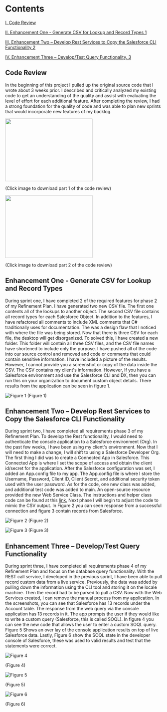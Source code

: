 # Contents

[I. Code Review](#Code-Review)

[II. Enhancement One - Generate CSV for Lookup and Record Types
1](#enhancement-one---generate-csv-for-lookup-and-record-types)

[III. Enhancement Two – Develop Rest Services to Copy the Salesforce CLI
Functionality
2](#enhancement-two-develop-rest-services-to-copy-the-salesforce-cli-functionality)

[IV. Enhancement Three – Develop/Test Query Functionality.
3](#enhancement-three-developtest-query-functionality.)

## Code Review

In the beginning of this project I pulled up the original source code that I wrote about 3 weeks prior. I described and critically analyzed my existing code to get an understanding of the quality and assist with evaluating the level of effort for each additional feature. After completing the review, I had a strong foundation for the quality of code and was able to plan new sprints that would incorporate new features of my backlog.

[<img src="media/Video1Thumbnail.png" height="200" width="280">](https://github.com/usmcmckee/usmcmckee.github.io/blob/master/media/CodereviewChrisMcKeeP1.mp4?raw=true "Code Review Video 1 Download")

(Click image to download part 1 of the code review)

[<img src="media/Video2Thumbnail.png" height="200" width="280">](https://github.com/usmcmckee/usmcmckee.github.io/blob/master/media/CodereviewChrisMcKeeP2.mp4?raw=true "Code Review Video 2 Download")

(Click image to download part 2 of the code review)

## Enhancement One - Generate CSV for Lookup and Record Types

During sprint one, I have completed 2 of the required features for phase
2 of my Refinement Plan. I have generated two new CSV file. The first
one contents all of the lookups to another object. The second CSV file
contains all record types for each Salesforce Object. In addition to the
features, I have refactored all comments to include XML comments that
C\# traditionally uses for documentation. The was a design flaw that I
noticed with where the file was being stored. Now that there is three
CSV for each file, the desktop will get disorganized. To solved this, I
have created a new folder. This folder will contain all three CSV files,
and the CSV file names have shortened to include only the purpose. I
have pushed all of the code into our source control and removed and code
or comments that could contain sensitive information. I have included a
picture of the results. However, I cannot provide you a screenshot or
copy of the data inside the CSV. The CSV contains my client's
information. However, If you have a Salesforce environment and use the
Salesforce CLI and DX, then you can run this on your organization to
document custom object details. There results from the application can
be seen in figure 1.

![Figure 1](media/image1.png "Figure 1")
(Figure 1)

## Enhancement Two – Develop Rest Services to Copy the Salesforce CLI Functionality

During sprint two, I have completed all requirements phase 3 of my
Refinement Plan. To develop the Rest functionality, I would need to
authenticate the console application to a Salesforce environment (Org).
In the past few weeks, I have been using my client's environment. Now
that I will need to make a change, I will shift to using a Salesforce
Developer Org. The first thing I did was to create a Connected App in
Salesforce. This Connected App is where I set the scope of access and
obtain the client id/secret for the application. After the Salesforce
configuration was set, I added an App.config file to my app. The
App.config file is where I store the Username, Password, Client ID,
Client Secret, and additional security token used with the user
password. As for the code, one new class was added, and additional test
code was added to main. An open-source resource provided the new Web
Service Class. The instructions and helper class code can be found at
this
[link.](https://blog.mkorman.uk/integrating-net-and-salesforce-part-1-rest-api/)
Next phase I will begin to adjust the code to mimic the CSV output. In
Figure 2 you can seen response from a successful connection and figure 3
contain records from Salesforce.

![Figure 2](media/image2.png "Figure 2")
(Figure 2)

![Figure 3](media/image3.png "Figure 3")
(Figure 3)

## Enhancement Three – Develop/Test Query Functionality

During sprint three, I have completed all requirements phase 4 of my
Refinement Plan and focus on the database query functionality. With the
REST call service, I developed in the previous sprint, I have been able
to pull record custom data from a live service. Previously, the data was
added by pulling down the information using the CLI tool and storing it
on the locale machine. Then the record had to be parsed to pull a CSV.
Now with the Web Services created, I can remove the manual process from
my application. In the screenshots, you can see that Salesforce has 13
records under the Account table. The response from the web query via the
console application has 13 records in it. The app prompts the user if
they would like to write a custom query (Salesforce, this is called
SOQL). In figure 4 you can see the new code that allows the user to
enter a custom SOQL query. Figure 5 Shows an over lay of the console
application results on top of live Salesforce data. Lastly, Figure 6
show the SOQL state in the developer console of Salesforce, these was
used to valid results and test that the statements were correct.

![Figure 4](media/image4.png "Figure 4")

(Figure 4)

![Figure 5](media/image5.png "Figure 5")

(Figure 5)

![Figure 6](media/image6.png "Figure 6")

(Figure 6)

